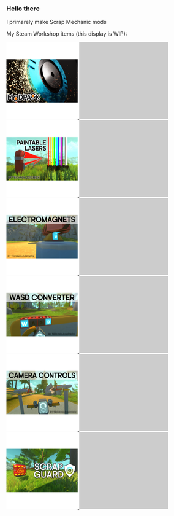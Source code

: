 ### Hello there
I primarely make Scrap Mechanic mods

My Steam Workshop items (this display is WIP):
<!-- WORKSHOP-SHOWCASE:START -->
<div>
        <a href="https://steamcommunity.com/sharedfiles/filedetails/?id=881254777">
            <img src="media\steam-workshop-workflow\881254777\preview.png">
            <img src="media\steam-workshop-workflow\881254777\content.png">
        </a>
        <a href="https://steamcommunity.com/sharedfiles/filedetails/?id=893341654">
            <img src="media\steam-workshop-workflow\893341654\preview.png">
            <img src="media\steam-workshop-workflow\893341654\content.png">
        </a>
        <a href="https://steamcommunity.com/sharedfiles/filedetails/?id=1394654240">
            <img src="media\steam-workshop-workflow\1394654240\preview.png">
            <img src="media\steam-workshop-workflow\1394654240\content.png">
        </a>
        <a href="https://steamcommunity.com/sharedfiles/filedetails/?id=1396115995">
            <img src="media\steam-workshop-workflow\1396115995\preview.png">
            <img src="media\steam-workshop-workflow\1396115995\content.png">
        </a>
        <a href="https://steamcommunity.com/sharedfiles/filedetails/?id=1428574074">
            <img src="media\steam-workshop-workflow\1428574074\preview.png">
            <img src="media\steam-workshop-workflow\1428574074\content.png">
        </a>
        <a href="https://steamcommunity.com/sharedfiles/filedetails/?id=1616051926">
            <img src="media\steam-workshop-workflow\1616051926\preview.png">
            <img src="media\steam-workshop-workflow\1616051926\content.png">
        </a></div>
<!-- WORKSHOP-SHOWCASE:END -->
